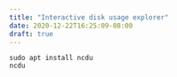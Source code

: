 ```yaml
---
title: "Interactive disk usage explorer"
date: 2020-12-22T16:25:09-08:00
draft: true
---
```


```
sudo apt install ncdu
ncdu
```
